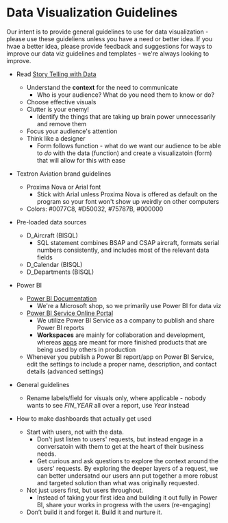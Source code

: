 # Data Visualization Guidelines

Our intent is to provide general guidelines to use for data visualization - please use these guideliens unless you have a need or better idea. If you hvae a better idea, please provide feedback and suggestions for ways to improve our data viz guidelines and templates - we're always looking to improve.

- Read [Story Telling with Data](https://www.amazon.com/gp/product/1119002257/ref=as_li_qf_asin_il_tl?ie=UTF8&tag=storytellingwithdata-20&creative=9325&linkCode=as2&creativeASIN=1119002257&linkId=c9a5d9689e0665c8098acb1bd01b51e1)
  - Understand the **context** for the need to communicate
    - Who is your audience? What do you need them to know or do?
  - Choose effective visuals
  - Clutter is your enemy!
    - Identify the things that are taking up brain power unnecessarily and remove them
  - Focus your audience's attention
  - Think like a designer
    - Form follows function - what do we want our audience to be able to *do* with the data (function) and create a visualizatoin (form) that will allow for this with ease

- Textron Aviation brand guidelines
  - Proxima Nova or Arial font
    - Stick with Arial unless Proxima Nova is offered as default on the program so your font won't show up weirdly on other computers
  - Colors: #0077C8, #D50032, #75787B, #000000

- Pre-loaded data sources
  - D_Aircraft (BISQL)
    - SQL statement combines BSAP and CSAP aircraft, formats serial numbers consistently, and includes most of the relevant data fields
  - D_Calendar (BISQL)
  - D_Departments (BISQL)

- Power BI
  - [Power BI Documentation](https://docs.microsoft.com/en-us/power-bi/)
    - We're a Microsoft shop, so we primarily use Power BI for data viz
  - [Power BI Service Online Portal](https://app.powerbi.com/)
    - We utilize Power BI Service as a company to publish and share Power BI reports
    - **Workspaces** are mainly for collaboration and development, whereas [apps](https://app.powerbi.com/groups/me/apps) are meant for more finished products that are being used by others in production
  - Whenever you publish a Power BI report/app on Power BI Service, edit the settings to include a proper name, description, and contact details (advanced settings)

- General guidelines
  - Rename labels/field for visuals only, where applicable - nobody wants to see *FIN_YEAR* all over a report, use *Year* instead

- How to make dashboards that actually get used
  - Start with users, not with the data.
    - Don't just listen to users' requests, but instead engage in a conversatoin with them to get at the heart of their business needs.
    - Get curious and ask questions to explore the context around the users' requests. By exploring the deeper layers of a request, we can better undersatnd our users ann put together a more robust and targeted solution than what was originally requested.
  - Not just users first, but users throughout.
    - Instead of taking your first idea and building it out fully in Power BI, share your works in progress with the users (re-engaging)
  - Don’t build it and forget it. Build it and nurture it.

